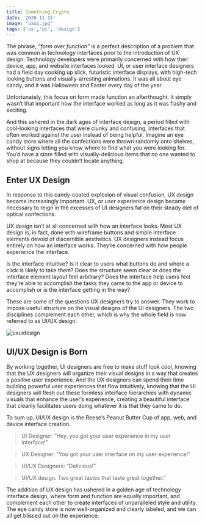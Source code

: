```yaml
---
title: Something Crypto
date: '2020-11-15'
image: "uxui.jpg"
tags: ['ux','ui', 'design']
---
```


The phrase, *“form over function”* is a perfect description of a problem that was common in technology interfaces prior to the introduction of UX design. Technology developers were primarily concerned with how their device, app, and website interfaces looked. UI, or user interface designers had a field day cooking up slick, futuristic interface displays, with high-tech looking buttons and visually-arresting animations. It was all about eye candy, and it was Halloween and Easter every day of the year.

Unfortunately, this focus on form made function an afterthought. It simply wasn’t that important how the interface worked as long as it was flashy and exciting.

And this ushered in the dark ages of interface design, a period filled with cool-looking interfaces that were clunky and confusing, interfaces that often worked against the user instead of being helpful. Imagine an eye candy store where all the confections were thrown randomly onto shelves, without signs letting you know where to find what you were looking for. You’d have a store filled with visually-delicious items that no one wanted to shop at because they couldn’t locate anything.


Enter UX Design
-----------

In response to this candy-coated explosion of visual confusion, UX design became increasingly important. UX, or user experience design became necessary to reign in the excesses of UI designers fat on their steady diet of optical confections.

UX design isn’t at all concerned with how an interface looks. Most UX design is, in fact, done with wireframe buttons and simple interface elements devoid of discernible aesthetics. UX designers instead focus entirely on how an interface works. They’re concerned with how people experience the interface.

Is the interface intuitive? Is it clear to users what buttons do and where a click is likely to take them? Does the structure seem clear or does the interface element layout feel arbitrary? Does the interface help users feel they’re able to accomplish the tasks they came to the app or device to accomplish or is the interface getting in the way?

These are some of the questions UX designers try to answer. They work to impose useful structure on the visual designs of the UI designers. The two disciplines complement each other, which is why the whole field is now referred to as UI/UX design.

![uxuidesign](../assets/blogs/thinkoutsidebox.jpg "uxuidesign")

UI/UX Design is Born
-----------

By working together, UI designers are free to make stuff look cool, knowing that the UX designers will organize their visual designs in a way that creates a positive user experience. And the UX designers can spend their time building powerful user experiences that flow intuitively, knowing that the UI designers will flesh out these formless interface hierarchies with dynamic visuals that enhance the user’s experience, creating a beautiful interface that cleanly facilitates users doing whatever it is that they came to do.

To sum up, UI/UX design is the Reese’s Peanut Butter Cup of app, web, and device interface creation.

> UI Designer: “Hey, you got your user experience in my user interface!”

>UX Designer: “You got your user interface on my user experience!”

> UI/UX Designers: “Delicious!”

> UI/UX design. Two great tastes that taste great together.”

The addition of UX design has ushered in a golden age of technology interface design, where form and function are equally important, and complement each other to create interfaces of unparalleled style and utility. The eye candy store is now well-organized and clearly labeled, and we can all get blissed out on the experience.